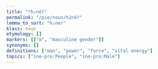 ```yaml
---
title: "*h₂nḗr"
permalink: "/pie/noun/h2nḗr"
lemma_to_sort: "h₂ner"
klass: noun
etymology: []
markers: [["m", "masculine gender"]]
synonyms: []
definitions: ["man", "power", "force", "vital energy"]
topics: ["ine-pro:People", "ine-pro:Male"]
---
```


